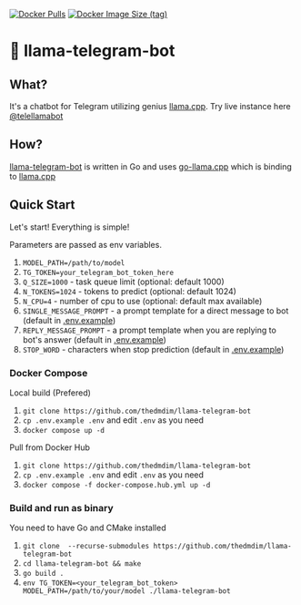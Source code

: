[![Docker Pulls](https://img.shields.io/docker/pulls/thedmdim/llama-telegram-bot)](https://hub.docker.com/r/thedmdim/llama-telegram-bot)
[![Docker Image Size (tag)](https://img.shields.io/docker/image-size/thedmdim/llama-telegram-bot/latest)](https://hub.docker.com/r/thedmdim/llama-telegram-bot)


# 🦙 llama-telegram-bot

## What?
It's a chatbot for Telegram utilizing genius [llama.cpp](https://github.com/ggerganov/llama.cpp). Try live instance here [@telellamabot](https://t.me/telellamabot)

## How?
[llama-telegram-bot](https://github.com/thedmdim/llama-telegram-bot) is written in Go and uses [go-llama.cpp](https://github.com/go-skynet/go-llama.cpp) which is binding to [llama.cpp](https://github.com/ggerganov/llama.cpp)

## Quick Start
Let's start! Everything is simple!

Parameters are passed as env variables.

1. `MODEL_PATH=/path/to/model`
2. `TG_TOKEN=your_telegram_bot_token_here`
3. `Q_SIZE=1000` - task queue limit (optional: default 1000)
4. `N_TOKENS=1024` - tokens to predict (optional: default 1024)
5. `N_CPU=4` - number of cpu to use (optional: default max available)
6. `SINGLE_MESSAGE_PROMPT` - a prompt template for a direct message to bot (default in [.env.example](.env.example))
7. `REPLY_MESSAGE_PROMPT` - a prompt template when you are replying to bot's answer (default in [.env.example](.env.example))
8. `STOP_WORD` - characters when stop prediction (default in [.env.example](.env.example))

### Docker Compose
Local build (Prefered)
1. `git clone https://github.com/thedmdim/llama-telegram-bot`
2. `cp .env.example .env` and edit `.env` as you need
3. `docker compose up -d`

Pull from Docker Hub
1. `git clone https://github.com/thedmdim/llama-telegram-bot`
2. `cp .env.example .env` and edit `.env` as you need
3. `docker compose -f docker-compose.hub.yml up -d`

### Build and run as binary
You need to have Go and CMake installed
1. `git clone  --recurse-submodules https://github.com/thedmdim/llama-telegram-bot`
2. `cd llama-telegram-bot && make`
4. `go build .`
5. `env TG_TOKEN=<your_telegram_bot_token> MODEL_PATH=/path/to/your/model ./llama-telegram-bot`